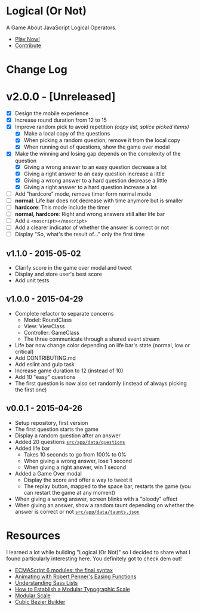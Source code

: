# Logical (Or Not)

A Game About JavaScript Logical Operators.

* [Play Now!](http://gabinaureche.com/logicalornot/)
* [Contribute](https://github.com/Zhouzi/logicalornot/blob/gh-pages/CONTRIBUTING.md)



# Change Log

# v2.0.0 - [Unreleased]

* [x] Design the mobile experience
* [x] Increase round duration from 12 to 15
* [x] Improve random pick to avoid repetition *(copy list, splice picked items)*
  * [x] Make a local copy of the questions
  * [x] When picking a random question, remove it from the local copy
  * [x] When running out of questions, show the game over modal
* [x] Make the winning and losing gap depends on the complexity of the question
  * [x] Giving a wrong answer to an easy question decrease a lot
  * [x] Giving a right answer to an easy question increase a little
  * [x] Giving a wrong answer to a hard question decrease a little
  * [x] Giving a right answer to a hard question increase a lot
* [ ] Add "hardcore" mode, remove timer form normal mode
 * [ ] **normal**: Life bar does not decrease with time anymore but is smaller
 * [ ] **hardcore**: This mode include the timer
 * [ ] **normal, hardcore**: Right and wrong answers still alter life bar
* [ ] Add a `<noscript></noscript>`
* [ ] Add a clearer indicator of whether the answer is correct or not
* [ ] Display "So, what's the result of..." only the first time

## v1.1.0 - 2015-05-02

* Clarify score in the game over modal and tweet
* Display and store user's best score
* Add unit tests

## v1.0.0 - 2015-04-29

* Complete refactor to separate concerns
  * Model: RoundClass
  * View: ViewClass
  * Controller: GameClass
  * The three communicate through a shared event stream
* Life bar now change color depending on life bar's state (normal, low or critical)
* Add CONTRIBUTING.md
* Add eslint and gulp task
* Increase game duration to 12 (instead of 10)
* Add 10 "easy" questions
* The first question is now also set randomly (instead of always picking the first one) 

## v0.0.1 - 2015-04-26

* Setup repository, first version
* The first question starts the game
* Display a random question after an answer
* Added 20 questions [`src/app/data/questions`](https://github.com/Zhouzi/logicalornot/blob/gh-pages/src/app/data/questions.json)
* Added life bar
  * Takes 10 seconds to go from 100% to 0%
  * When giving a wrong answer, lose 1 second
  * When giving a right answer, win 1 second
* Added a Game Over modal
  * Display the score and offer a way to tweet it
  * The replay button, mapped to the space bar, restarts the game (you can restart the game at any moment)
* When giving a wrong answer, screen blinks with a "bloody" effect
* When giving an answer, show a random taunt depending on whether the answer is correct or not [`src/app/data/taunts.json`](https://github.com/Zhouzi/logicalornot/blob/gh-pages/src/app/data/taunts.json)



# Resources

I learned a lot while building "Logical (Or Not)" so I decided to share what I found particularly interesting here.
You definitely got to check dem out!

* [ECMAScript 6 modules: the final syntax](http://www.2ality.com/2014/09/es6-modules-final.html)
* [Animating with Robert Penner's Easing Functions](http://www.kirupa.com/html5/animating_with_easing_functions_in_javascript.htm)
* [Understanding Sass Lists](http://hugogiraudel.com/2013/07/15/understanding-sass-lists/)
* [How to Establish a Modular Typographic Scale](http://webdesign.tutsplus.com/articles/how-to-establish-a-modular-typographic-scale--webdesign-14927)
* [Modular Scale](http://www.modularscale.com/)
* [Cubic Bezier Builder](http://cubic-bezier.com/)
